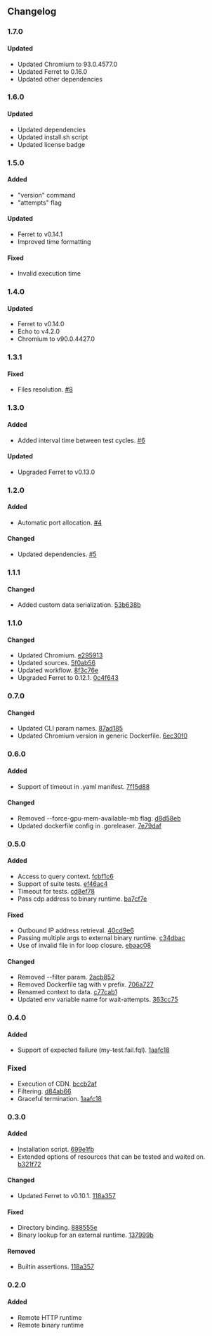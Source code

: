 ## Changelog

### 1.7.0
#### Updated
- Updated Chromium to 93.0.4577.0
- Updated Ferret to 0.16.0
- Updated other dependencies

### 1.6.0
#### Updated
- Updated dependencies
- Updated install.sh script
- Updated license badge

### 1.5.0
#### Added
- "version" command
- "attempts" flag

#### Updated
- Ferret to v0.14.1
- Improved time formatting

#### Fixed
- Invalid execution time

### 1.4.0
#### Updated
- Ferret to v0.14.0
- Echo to v4.2.0
- Chromium to v90.0.4427.0

### 1.3.1
#### Fixed
- Files resolution. [#8](https://github.com/MontFerret/lab/pull/8)

### 1.3.0
#### Added
- Added interval time between test cycles. [#6](https://github.com/MontFerret/lab/pull/6)

#### Updated
- Upgraded Ferret to v0.13.0

### 1.2.0
#### Added
- Automatic port allocation. [#4](https://github.com/MontFerret/lab/pull/4)

#### Changed
- Updated dependencies. [#5](https://github.com/MontFerret/lab/pull/5)

### 1.1.1
#### Changed
- Added custom data serialization. [53b638b](https://github.com/MontFerret/lab/commit/53b638bcdd1db745bf738bc2ad1cd387cec9e5df)

### 1.1.0
#### Changed
- Updated Chromium. [e295913](https://github.com/MontFerret/lab/commit/e29591318df984f99e3a6d8a42c307c029c7f0c8)
- Updated sources. [5f0ab56](https://github.com/MontFerret/lab/commit/5f0ab567ee078d955d3f83b97aedb379d1ad9e36)
- Updated workflow. [8f3c76e](https://github.com/MontFerret/lab/commit/8f3c76ecd5a6740da50acbc2bad9807605ee3257)
- Upgraded Ferret to 0.12.1. [0c4f643](https://github.com/MontFerret/lab/commit/0c4f643abe4688b85279504656bcb4d87c56b968)

### 0.7.0
#### Changed
- Updated CLI param names. [87ad185](https://github.com/MontFerret/lab/commit/87ad185b75bdd38f06f13c3919c86cf176135dc9)
- Updated Chromium version in generic Dockerfile. [6ec30f0](https://github.com/MontFerret/lab/commit/6ec30f0e8f224a2b5080009b674ee5a6d48428ef)

### 0.6.0
#### Added
- Support of timeout in .yaml manifest. [7f15d88](https://github.com/MontFerret/lab/commit/7f15d8854bbf06f8500955ea31edd1f00c8eff74)

#### Changed
- Removed --force-gpu-mem-available-mb flag. [d8d58eb](https://github.com/MontFerret/lab/commit/d8d58ebecb0835a3a3634d7bb2bebef9ef397240)
- Updated dockerfile config in .goreleaser. [7e79daf](https://github.com/MontFerret/lab/commit/7e79daff312ca9be22b0a45cde92c86c9baf614a)

### 0.5.0
#### Added
- Access to query context. [fcbf1c6](https://github.com/MontFerret/lab/commit/fcbf1c6f00ed65b97804906e2243092cb5a32d4c)
- Support of suite tests. [ef46ac4](https://github.com/MontFerret/lab/commit/ef46ac4fafdaa3fec6afbcb4cc9bcb0c0d55eb73)
- Timeout for tests. [cd8ef78](https://github.com/MontFerret/lab/commit/cd8ef78a43f99cc1fc62362cf2e91b4d0c12742a)
- Pass cdp address to binary runtime. [ba7cf7e](https://github.com/MontFerret/lab/commit/ba7cf7ec6b3f135de18e313fa9bab1e51617bee3)

#### Fixed
- Outbound IP address retrieval. [40cd9e6](https://github.com/MontFerret/lab/commit/40cd9e655c0a4398b5df142017f9626897be5327)
- Passing multiple args to external binary runtime. [c34dbac](https://github.com/MontFerret/lab/commit/c34dbacc6d131f8d52465eda3ae0025188219cf6)
- Use of invalid file in for loop closure. [ebaac08](https://github.com/MontFerret/lab/commit/ebaac08bec0647bcc9b07eb9a3cc2cb9d29082f8)

#### Changed
- Removed --filter param. [2acb852](https://github.com/MontFerret/lab/commit/2acb852f3e431da96c85c3acb9c1162e0889f1fa)
- Removed Dockerfile tag with v prefix. [706a727](https://github.com/MontFerret/lab/commit/706a7276bd75da1de96fdbf1a610452311141ab6)
- Renamed context to data. [c77cab1](https://github.com/MontFerret/lab/commit/c77cab105ba48eba21ea5da3a189c948d5be3eed)
- Updated env variable name for wait-attempts. [363cc75](https://github.com/MontFerret/lab/commit/363cc75ad043dc745c5eba2e2621ea1c36d3eb33)

### 0.4.0
#### Added
- Support of expected failure (my-test.fail.fql). [1aafc18](https://github.com/MontFerret/lab/commit/1aafc18f5a0789ba272841c47da9ca8e487b4f6c)

### Fixed
- Execution of CDN. [bccb2af](https://github.com/MontFerret/lab/commit/bccb2af2548ef8e4eba2ced860aa67e523e4449d)
- Filtering. [d84ab66](https://github.com/MontFerret/lab/commit/d84ab66e021ccf5e13b86cb6166368b371461795)
- Graceful termination. [1aafc18](https://github.com/MontFerret/lab/commit/1aafc18f5a0789ba272841c47da9ca8e487b4f6c)

### 0.3.0
#### Added
- Installation script. [699e1fb](https://github.com/MontFerret/lab/commit/699e1fb307dba1757e30803917376921cec6bf0f)
- Extended options of resources that can be tested and waited on. [b321f72](https://github.com/MontFerret/lab/commit/b321f72b04ce00db5f07881cd7ca81f0c5c1911d)

#### Changed
- Updated Ferret to v0.10.1. [118a357](https://github.com/MontFerret/lab/commit/118a3576c611974fdb5d2ff82908994b1b3b943b)

#### Fixed
- Directory binding. [888555e](https://github.com/MontFerret/lab/commit/888555efda92903b2392f210a69ae68ad82eb39f)
- Binary lookup for an external runtime. [137999b](https://github.com/MontFerret/lab/commit/137999b8e90340a677d9be2ccaacdaca49db3e08)

#### Removed
- Builtin assertions. [118a357](https://github.com/MontFerret/lab/commit/118a3576c611974fdb5d2ff82908994b1b3b943b)

### 0.2.0
#### Added
- Remote HTTP runtime
- Remote binary runtime